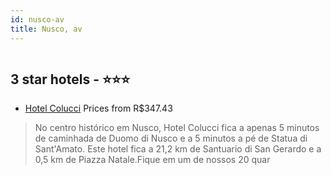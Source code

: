 ```yaml
---
id: nusco-av
title: Nusco, av
---
```


<center><img src="https://i.travelapi.com/hotels/6000000/5200000/5198400/5198326/87f1b18c_z.jpg" alt="" /></center>


##  3 star hotels - ⭐️⭐️⭐️

-    [Hotel Colucci](https://www.hurb.com/br/aud/https://www.hurb.com/br/hotels/nusco/hotel-colucci-HT-XJ7C?cmp=18055) Prices from R$347.43
   > No centro histórico em Nusco, Hotel Colucci fica a apenas 5 minutos de caminhada de Duomo di Nusco e a 5 minutos a pé de Statua di Sant'Amato.  Este hotel fica a 21,2 km de Santuario di San Gerardo e a 0,5 km de Piazza Natale.Fique em um de nossos 20 quar
